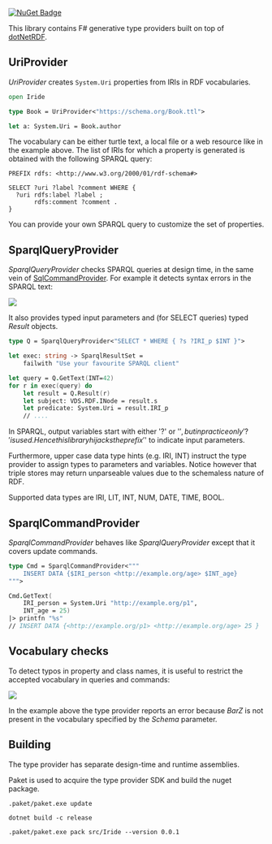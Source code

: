 [![NuGet Badge](https://buildstats.info/nuget/Iride)](https://www.nuget.org/packages/Iride)

This library contains F# generative type providers built on top of [dotNetRDF](https://github.com/dotnetrdf/dotnetrdf).

## UriProvider

_UriProvider_ creates `System.Uri` properties from IRIs in RDF vocabularies.

```fs
open Iride

type Book = UriProvider<"https://schema.org/Book.ttl">

let a: System.Uri = Book.author
```

The vocabulary can be either turtle text, a local file or a web resource like in the example above.
The list of IRIs for which a property is generated is obtained with the following SPARQL query:

    PREFIX rdfs: <http://www.w3.org/2000/01/rdf-schema#>

    SELECT ?uri ?label ?comment WHERE {
      ?uri rdfs:label ?label ;
           rdfs:comment ?comment .
    }

You can provide your own SPARQL query to customize the set of properties.

## SparqlQueryProvider
_SparqlQueryProvider_ checks SPARQL queries at design time, in the same vein of [SqlCommandProvider](http://fsprojects.github.io/FSharp.Data.SqlClient/).
For example it detects syntax errors in the SPARQL text:

![](https://github.com/giacomociti/iride/blob/master/tests/Ask.PNG)

It also provides typed input parameters and (for SELECT queries) typed _Result_ objects.

```fs
type Q = SparqlQueryProvider<"SELECT * WHERE { ?s ?IRI_p $INT }">

let exec: string -> SparqlResultSet = 
    failwith "Use your favourite SPARQL client"

let query = Q.GetText(INT=42)
for r in exec(query) do
    let result = Q.Result(r)
    let subject: VDS.RDF.INode = result.s 
    let predicate: System.Uri = result.IRI_p
    // ....
```

In SPARQL, output variables start with either '?' or '$', but in practice only '?' is used.
Hence this library hijacks the prefix '$' to indicate input parameters.

Furthermore, upper case data type hints (e.g. IRI, INT) instruct the type provider to
assign types to parameters and variables. Notice however that triple stores
may return unparseable values due to the schemaless nature of RDF.

Supported data types are IRI, LIT, INT, NUM, DATE, TIME, BOOL.

## SparqlCommandProvider
_SparqlCommandProvider_ behaves like _SparqlQueryProvider_ except that it covers update commands.

```fs
type Cmd = SparqlCommandProvider<"""
    INSERT DATA {$IRI_person <http://example.org/age> $INT_age}
""">

Cmd.GetText(
    IRI_person = System.Uri "http://example.org/p1",
    INT_age = 25)
|> printfn "%s"
// INSERT DATA {<http://example.org/p1> <http://example.org/age> 25 }
```

## Vocabulary checks
To detect typos in property and class names, it is useful to restrict the accepted vocabulary in queries and commands:

![](https://github.com/giacomociti/iride/blob/master/tests/RdfSchema.PNG)

In the example above the type provider reports an error because _BarZ_ is not present in the vocabulary specified by the _Schema_ parameter. 

## Building
The type provider has separate design-time and runtime assemblies.

Paket is used to acquire the type provider SDK and build the nuget package.



    .paket/paket.exe update

    dotnet build -c release

    .paket/paket.exe pack src/Iride --version 0.0.1
